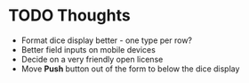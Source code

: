 # TODO Thoughts

* Format dice display better - one type per row?
* Better field inputs on mobile devices
* Decide on a very friendly open license
* Move **Push** button out of the form to below the dice display
